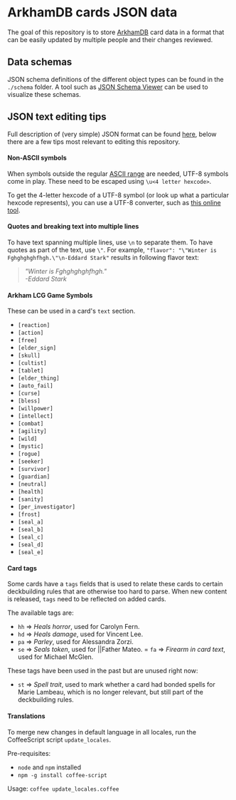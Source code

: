ArkhamDB cards JSON data
=========

The goal of this repository is to store [ArkhamDB](https://Arkhamdb.com) card data in a format that can be easily updated by multiple people and their changes reviewed.

## Data schemas

JSON schema definitions of the different object types can be found in the `./schema` folder. A tool such as [JSON Schema Viewer](https://json-schema.app) can be used to visualize these schemas.

## JSON text editing tips

Full description of (very simple) JSON format can be found [here](http://www.json.org/), below there are a few tips most relevant to editing this repository.

#### Non-ASCII symbols

When symbols outside the regular [ASCII range](https://en.wikipedia.org/wiki/ASCII#ASCII_printable_code_chart) are needed, UTF-8 symbols come in play. These need to be escaped using `\u<4 letter hexcode>`.

To get the 4-letter hexcode of a UTF-8 symbol (or look up what a particular hexcode represents), you can use a UTF-8 converter, such as [this online tool](http://www.ltg.ed.ac.uk/~richard/utf-8.cgi).

#### Quotes and breaking text into multiple lines

To have text spanning multiple lines, use `\n` to separate them. To have quotes as part of the text, use `\"`.  For example, `"flavor": "\"Winter is Fghghghghfhgh.\"\n-Eddard Stark"` results in following flavor text:

> *"Winter is Fghghghghfhgh."*  
> *-Eddard Stark*

#### Arkham LCG Game Symbols

These can be used in a card's `text` section.

* `[reaction]`
* `[action]`
* `[free]`
* `[elder_sign]`
* `[skull]`
* `[cultist]`
* `[tablet]`
* `[elder_thing]`
* `[auto_fail]`
* `[curse]`
* `[bless]`
* `[willpower]`
* `[intellect]`
* `[combat]`
* `[agility]`
* `[wild]`
* `[mystic]`
* `[rogue]`
* `[seeker]`
* `[survivor]`
* `[guardian]`
* `[neutral]`
* `[health]`
* `[sanity]`
* `[per_investigator]`
* `[frost]`
* `[seal_a]`
* `[seal_b]`
* `[seal_c]`
* `[seal_d]`
* `[seal_e]`

#### Card tags

Some cards have a `tags` fields that is used to relate these cards to certain deckbuilding rules that are otherwise too hard to parse. When new content is released, `tags` need to be reflected on added cards.

The available tags are:
- `hh` => _Heals horror_, used for Carolyn Fern.
- `hd` => _Heals damage_, used for Vincent Lee.
- `pa` => _Parley_, used for Alessandra Zorzi.
- `se` => _Seals token_, used for ||Father Mateo.
= `fa` => _Firearm in card text_, used for Michael McGlen.

These tags have been used in the past but are unused right now:
- `st` => _Spell trait_, used to mark whether a card had bonded spells for Marie Lambeau, which is no longer relevant, but still part of the deckbuilding rules.

#### Translations

To merge new changes in default language in all locales, run the CoffeeScript script `update_locales`.

Pre-requisites:
 * `node` and `npm` installed
 * `npm -g install coffee-script`

Usage: `coffee update_locales.coffee`
